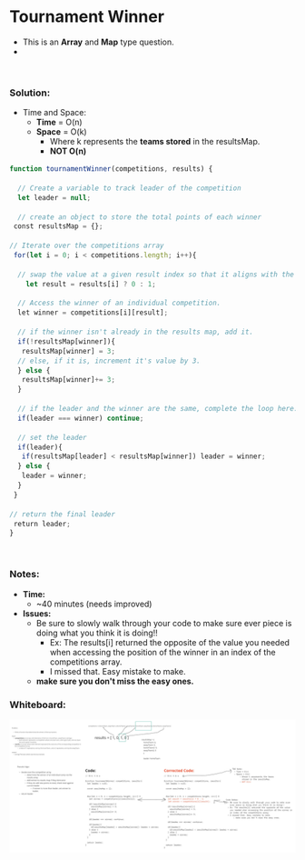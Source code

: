 # Tournament Winner

- This is an **Array** and **Map** type question.
- 
<br>

### Solution:

  - Time and Space:
    - **Time** = O(n)
    - **Space** = O(k)
      - Where k represents the **teams stored** in the resultsMap.
      - **NOT O(n)**

```js
function tournamentWinner(competitions, results) {

  // Create a variable to track leader of the competition
  let leader = null;

  // create an object to store the total points of each winner
 const resultsMap = {};

// Iterate over the competitions array
 for(let i = 0; i < competitions.length; i++){

  // swap the value at a given result index so that it aligns with the winner of a competition.
	let result = results[i] ? 0 : 1;

  // Access the winner of an individual competition. 
  let winner = competitions[i][result];

  // if the winner isn't already in the results map, add it.
  if(!resultsMap[winner]){
   resultsMap[winner] = 3;
  // else, if it is, increment it's value by 3.
  } else {
   resultsMap[winner]+= 3;
  }

  // if the leader and the winner are the same, complete the loop here.
  if(leader === winner) continue;

  // set the leader
  if(leader){
   if(resultsMap[leader] < resultsMap[winner]) leader = winner;
  } else {
   leader = winner;
  }
 }

// return the final leader
 return leader;
}

```
<br>


### Notes: 

- **Time:**
  - ~40 minutes (needs improved)
- **Issues:**
  - Be sure to slowly walk through your code to make sure ever piece is doing what you think it is doing!!
    - Ex: The results[i] returned the opposite of the value you needed when accessing the position of the winner in an index of the competitions array.
    - I missed that. Easy mistake to make.
  - **make sure you don't miss the easy ones.**

### Whiteboard:

![TNS_Miro](./resources/Tournament_Winner.jpg)